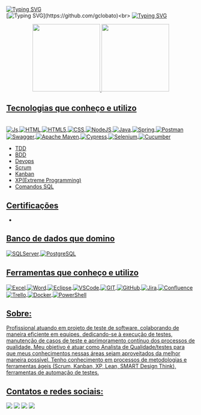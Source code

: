 [![Typing SVG](https://readme-typing-svg.herokuapp.com?color=C9D1D9&lines=Prazer!%F0%9F%91%8B)](https://github.com/gclobato)<br>
[![Typing SVG](https://readme-typing-svg.herokuapp.com?color=C9D1D9&lines=Eu+sou+o+Guilherme,)](https://github.com/gclobato)<br>
[![Typing SVG](https://readme-typing-svg.herokuapp.com?color=C9D1D9&lines=Analista+de+Testes+e+QA+!+)](https://github.com/gclobato)

<div align="center">
  <a href="https://github.com/gclobato">
  <img height="180em" src="https://github-readme-stats-sigma-five.vercel.app/api?username=gclobato&show_icons=true&theme=dracula&include_all_commits=true&count_private=true"/>
  <img height="180em" src="https://github-readme-stats-sigma-five.vercel.app/api/top-langs/?username=gclobato&layout=compact&langs_count=7&theme=dracula"/>
</div>
  
## Tecnologias que conheço e utilizo  
<div style="display: inline_block"><br>
  <img align="center" alt="Js" src="https://img.shields.io/badge/JavaScript-F7DF1E?style=for-the-badge&logo=javascript&logoColor=black">
  <img align="center" alt="HTML" src="https://img.shields.io/badge/HTML-239120?style=for-the-badge&logo=html5&logoColor=white">
  <img align="center" alt="HTML5" src="https://img.shields.io/badge/HTML5-E34F26?style=for-the-badge&logo=html5&logoColor=white">
  <img align="center" alt="CSS" src="https://img.shields.io/badge/CSS3-1572B6?style=for-the-badge&logo=css3&logoColor=white">
  <img align="center" alt="NodeJS" src="https://img.shields.io/badge/Node.js-43853D?style=for-the-badge&logo=node.js&logoColor=white">
  <img align="center" alt="Java" src="https://img.shields.io/badge/Java-ED8B00?style=for-the-badge&logo=java&logoColor=white">
 <img align="center" alt="Spring" src="https://img.shields.io/badge/Spring-6DB33F?style=for-the-badge&logo=spring&logoColor=white">
  
  <img align="center" alt="Postman" src="https://img.shields.io/badge/Postman-FF6C37?style=for-the-badge&logo=postman&logoColor=white">
  <img align="center" alt="Swagger" src="https://img.shields.io/badge/-Swagger-%23Clojure?style=for-the-badge&logo=swagger&logoColor=white">
  <img align="center" alt="Apache Maven" src="https://img.shields.io/badge/Apache%20Maven-C71A36?style=for-the-badge&logo=Apache%20Maven&logoColor=white">
  <img align="center" alt="Cypress" src="https://img.shields.io/badge/-cypress-%23E5E5E5?style=for-the-badge&logo=cypress&logoColor=058a5e">
  <img align="center" alt="Selenium" src="https://img.shields.io/badge/-selenium-%43B02A?style=for-the-badge&logo=selenium&logoColor=white">
  <img align="center" alt="Cucumber" src="https://img.shields.io/badge/Cucumber-open.svg?style=for-the-badge&logo=Cucumber&logoColor=white">
                                        
  
  * TDD
  * BDD
  * Devops
  * Scrum
  * Kanban
  * XP(Extreme Programming)
  * Comandos SQL
  
## Certificações
  * 
 
   
## Banco de dados que domino
  
   <img align="center" alt="SQLServer" src="https://img.shields.io/badge/Microsoft%20SQL%20Sever-CC2927?style=for-the-badge&logo=microsoft%20sql%20server&logoColor=white">
  <img align="center" alt="PostgreSQL" src="https://img.shields.io/badge/PostgreSQL-316192?style=for-the-badge&logo=postgresql&logoColor=white">

   
## Ferramentas que conheço e utilizo  
  
  <img align="center" alt="Excel" src="https://img.shields.io/badge/Microsoft_Excel-217346?style=for-the-badge&logo=microsoft-excel&logoColor=white">
  <img align="center" alt="Word" src="https://img.shields.io/badge/Microsoft_Word-2B579A?style=for-the-badge&logo=microsoft-word&logoColor=white">
  <img align="center" alt="Eclipse" src="https://img.shields.io/badge/Eclipse-2C2255?style=for-the-badge&logo=eclipse&logoColor=white">
  <img align="center" alt="VSCode" src="https://img.shields.io/badge/Visual_Studio_Code-0078D4?style=for-the-badge&logo=visual%20studio%20code&logoColor=white">
  <img align="center" alt="GIT" src="https://img.shields.io/badge/GIT-E44C30?style=for-the-badge&logo=git&logoColor=white">
  <img align="center" alt="GitHub" src="https://img.shields.io/badge/github-%23121011.svg?style=for-the-badge&logo=github&logoColor=white">  
  <img align="center" alt="Jira" src="https://img.shields.io/badge/Jira-0052CC?style=for-the-badge&logo=Jira&logoColor=white">
  <img align="center" alt="Confluence" src="https://img.shields.io/badge/confluence-%23172BF4.svg?style=for-the-badge&logo=confluence&logoColor=white">
  <img align="center" alt="Trello" src="https://img.shields.io/badge/Trello-%23026AA7.svg?style=for-the-badge&logo=Trello&logoColor=white">
  <img align="center" alt="Docker" src="https://img.shields.io/badge/Docker-2496ED?style=for-the-badge&logo=docker&logoColor=white">
  <img align="center" alt="PowerShell" src="https://img.shields.io/badge/PowerShell-%235391FE.svg?style=for-the-badge&logo=powershell&logoColor=white">
</div>

## Sobre:

Profissional atuando em projeto de teste de software, colaborando de maneira eficiente em equipes, 
dedicando-se à execução de testes, manutenção de casos de teste e aprimoramento contínuo dos processos 
de qualidade. Meu objetivo é atuar como Analista de Qualidade/testes para que meus conhecimentos 
nessas áreas sejam aproveitados da melhor maneira possível. Tenho conhecimento em processos de 
metodologias e ferramentas ágeis (Scrum, Kanban, XP, Lean, SMART Design Think), ferramentas de 
automação de testes.
  
## Contatos e redes sociais: 
<div> 
  <a href="https://www.linkedin.com/in/guilhermellobato/" target="_blank"><img src="https://img.shields.io/badge/-LinkedIn-%230077B5?style=for-the-badge&logo=linkedin&logoColor=white" target="_blank"></a> 
  <a href = "mailto:guilherme.lobato09@gmail.com"><img src="https://img.shields.io/badge/-Gmail-%23333?style=for-the-badge&logo=gmail&logoColor=white" target="_blank"></a>
  <a href="https://t.me/USUARIOAQUI" target="_blank"><img src="https://img.shields.io/badge/Telegram-2CA5E0?style=for-the-badge&logo=telegram&logoColor=white" target="_blank"></a>
  <a href="https://contate.me/61999700290" target="_blank"><img src="https://img.shields.io/badge/WhatsApp-25D366?style=for-the-badge&logo=whatsapp&logoColor=white" target="_blank"></a>
   
</div>
  
  



  
  
  
  

